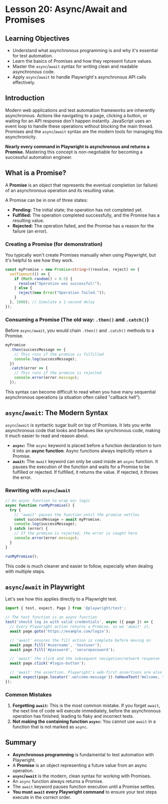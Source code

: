 # Lesson 20: Async/Await and Promises

## Learning Objectives
- Understand what asynchronous programming is and why it's essential for test automation.
- Learn the basics of Promises and how they represent future values.
- Master the `async`/`await` syntax for writing clean and readable asynchronous code.
- Apply `async`/`await` to handle Playwright's asynchronous API calls effectively.

## Introduction
Modern web applications and test automation frameworks are inherently asynchronous. Actions like navigating to a page, clicking a button, or waiting for an API response don't happen instantly. JavaScript uses an event loop to handle these operations without blocking the main thread. Promises and the `async`/`await` syntax are the modern tools for managing this asynchronicity.

**Nearly every command in Playwright is asynchronous and returns a Promise.** Mastering this concept is non-negotiable for becoming a successful automation engineer.

## What is a Promise?
A **Promise** is an object that represents the eventual completion (or failure) of an asynchronous operation and its resulting value.

A Promise can be in one of three states:
- **Pending:** The initial state; the operation has not completed yet.
- **Fulfilled:** The operation completed successfully, and the Promise has a resulting value.
- **Rejected:** The operation failed, and the Promise has a reason for the failure (an error).

### Creating a Promise (for demonstration)
You typically won't create Promises manually when using Playwright, but it's helpful to see how they work.

```typescript
const myPromise = new Promise<string>((resolve, reject) => {
  setTimeout(() => {
    if (Math.random() > 0.5) {
      resolve("Operation was successful!");
    } else {
      reject(new Error("Operation failed."));
    }
  }, 1000); // Simulate a 1-second delay
});
```

### Consuming a Promise (The old way: `.then()` and `.catch()`)
Before `async/await`, you would chain `.then()` and `.catch()` methods to a Promise.

```typescript
myPromise
  .then(successMessage => {
    // This runs if the promise is fulfilled
    console.log(successMessage);
  })
  .catch(error => {
    // This runs if the promise is rejected
    console.error(error.message);
  });
```
This syntax can become difficult to read when you have many sequential asynchronous operations (a situation often called "callback hell").

## `async`/`await`: The Modern Syntax
`async`/`await` is syntactic sugar built on top of Promises. It lets you write asynchronous code that looks and behaves like synchronous code, making it much easier to read and reason about.

- **`async`:** The `async` keyword is placed before a function declaration to turn it into an **async function**. Async functions always implicitly return a Promise.
- **`await`:** The `await` keyword can only be used inside an `async` function. It pauses the execution of the function and waits for a Promise to be fulfilled or rejected. If fulfilled, it returns the value. If rejected, it throws the error.

### Rewriting with `async`/`await`

```typescript
// An async function to wrap our logic
async function runMyPromise() {
  try {
    // 'await' pauses the function until the promise settles
    const successMessage = await myPromise;
    console.log(successMessage);
  } catch (error) {
    // If the promise is rejected, the error is caught here
    console.error(error.message);
  }
}

runMyPromise();
```
This code is much cleaner and easier to follow, especially when dealing with multiple steps.

## `async`/`await` in Playwright
Let's see how this applies directly to a Playwright test.

```typescript
import { test, expect, Page } from '@playwright/test';

// The test function is an async function
test('should log in with valid credentials', async ({ page }) => {
  // Every Playwright action returns a Promise, so we 'await' it.
  await page.goto('https://example.com/login');

  // 'await' ensures the fill action is complete before moving on
  await page.fill('#username', 'testuser');
  await page.fill('#password', 'securepassword');

  // 'await' the click and the subsequent navigation/network response
  await page.click('#login-button');

  // 'await' the assertion. Playwright's web-first assertions are also async.
  await expect(page.locator('.welcome-message')).toHaveText('Welcome, testuser!');
});
```

### Common Mistakes
1.  **Forgetting `await`:** This is the most common mistake. If you forget `await`, the next line of code will execute immediately, before the asynchronous operation has finished, leading to flaky and incorrect tests.
2.  **Not making the containing function `async`:** You cannot use `await` in a function that is not marked as `async`.

## Summary
- **Asynchronous programming** is fundamental to test automation with Playwright.
- A **Promise** is an object representing a future value from an async operation.
- **`async`/`await`** is the modern, clean syntax for working with Promises.
- An `async` function always returns a Promise.
- The `await` keyword pauses function execution until a Promise settles.
- **You must `await` every Playwright command** to ensure your test steps execute in the correct order.